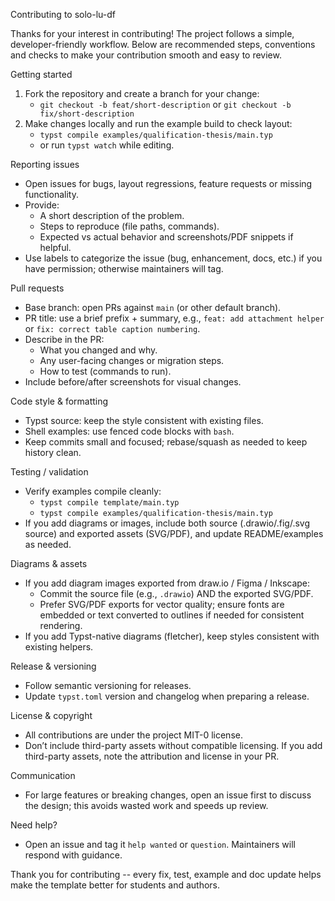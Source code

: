 Contributing to solo-lu-df

Thanks for your interest in contributing! The project follows a simple,
developer-friendly workflow. Below are recommended steps, conventions and
checks to make your contribution smooth and easy to review.

Getting started

1. Fork the repository and create a branch for your change:
   - `git checkout -b feat/short-description` or `git checkout -b fix/short-description`
2. Make changes locally and run the example build to check layout:
   - `typst compile examples/qualification-thesis/main.typ`
   - or run `typst watch` while editing.

Reporting issues

- Open issues for bugs, layout regressions, feature requests or missing
  functionality.
- Provide:
  - A short description of the problem.
  - Steps to reproduce (file paths, commands).
  - Expected vs actual behavior and screenshots/PDF snippets if helpful.
- Use labels to categorize the issue (bug, enhancement, docs, etc.) if you
  have permission; otherwise maintainers will tag.

Pull requests

- Base branch: open PRs against `main` (or other default branch).
- PR title: use a brief prefix + summary, e.g., `feat: add attachment helper`
  or `fix: correct table caption numbering`.
- Describe in the PR:
  - What you changed and why.
  - Any user-facing changes or migration steps.
  - How to test (commands to run).
- Include before/after screenshots for visual changes.

Code style & formatting

- Typst source: keep the style consistent with existing files.
- Shell examples: use fenced code blocks with `bash`.
- Keep commits small and focused; rebase/squash as needed to keep history clean.

Testing / validation

- Verify examples compile cleanly:
  - `typst compile template/main.typ`
  - `typst compile examples/qualification-thesis/main.typ`
- If you add diagrams or images, include both source (.drawio/.fig/.svg source)
  and exported assets (SVG/PDF), and update README/examples as needed.

Diagrams & assets

- If you add diagram images exported from draw.io / Figma / Inkscape:
  - Commit the source file (e.g., `.drawio`) AND the exported SVG/PDF.
  - Prefer SVG/PDF exports for vector quality; ensure fonts are embedded or
    text converted to outlines if needed for consistent rendering.
- If you add Typst-native diagrams (fletcher), keep styles consistent with
  existing helpers.

Release & versioning

- Follow semantic versioning for releases.
- Update `typst.toml` version and changelog when preparing a release.

License & copyright

- All contributions are under the project MIT-0 license.
- Don’t include third-party assets without compatible licensing. If you add
  third-party assets, note the attribution and license in your PR.

Communication

- For large features or breaking changes, open an issue first to discuss the
  design; this avoids wasted work and speeds up review.

Need help?

- Open an issue and tag it `help wanted` or `question`. Maintainers
  will respond with guidance.

Thank you for contributing -- every fix, test, example and doc update helps
make the template better for students and authors.
